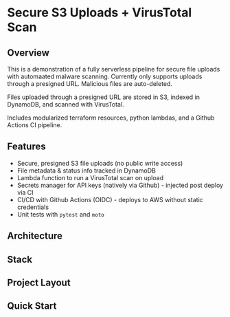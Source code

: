 # Secure S3 Uploads + VirusTotal Scan


## Overview 
This is a demonstration of a fully serverless pipeline for secure file uploads with automaated malware scanning. Currently only supports uploads through a presigned URL. Malicious files are auto-deleted.

Files uploaded through a presigned URL are stored in S3, indexed in DynamoDB, and scanned with VirusTotal. 

Includes modularized terraform resources, python lambdas, and a Github Actions CI pipeline.



## Features

- Secure, presigned S3 file uploads (no public write access)
- File metadata & status info tracked in DynamoDB
- Lambda function to run a VirusTotal scan on upload
- Secrets manager for API keys (natively via Github) - injected post deploy via CI
- CI/CD with Github Actions (OIDC) - deploys to AWS without static credentials
- Unit tests with `pytest` and `moto`


## Architecture

## Stack

## Project Layout

## Quick Start 





